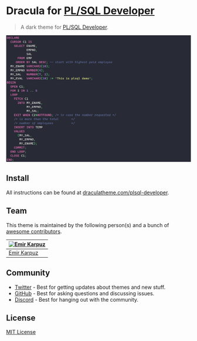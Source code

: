 # Dracula for [PL/SQL Developer](https://www.allroundautomations.com/products/pl-sql-developer)

> A dark theme for [PL/SQL Developer](https://draculatheme.com/plsql-developer).

![Screenshot](./screenshot.jpg)

## Install

All instructions can be found at [draculatheme.com/plsql-developer](https://draculatheme.com/plsql-developer).

## Team

This theme is maintained by the following person(s) and a bunch of [awesome contributors](https://github.com/dracula/plsql-developer/graphs/contributors).

| [![Emir Karpuz](https://github.com/emir-karpuz.png?size=100)](https://github.com/emir-karpuz) |
| --------------------------------------------------------------------------------------------- |
| [Emir Karpuz](https://github.com/emir-karpuz)                                                 |

## Community

- [Twitter](https://twitter.com/draculatheme) - Best for getting updates about themes and new stuff.
- [GitHub](https://github.com/dracula/dracula-theme/discussions) - Best for asking questions and discussing issues.
- [Discord](https://draculatheme.com/discord-invite) - Best for hanging out with the community.

## License

[MIT License](./LICENSE)
